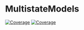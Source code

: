 # MultistateModels

[![Coverage](https://codecov.io/gh/fintzij/MultistateModels.jl/branch/main/graph/badge.svg)](https://codecov.io/gh/fintzij/MultistateModels.jl)
[![Coverage](https://coveralls.io/repos/github/fintzij/MultistateModels.jl/badge.svg?branch=main)](https://coveralls.io/github/fintzij/MultistateModels.jl?branch=main)
